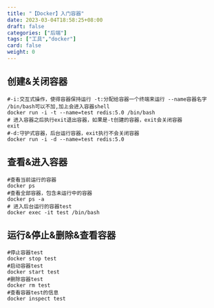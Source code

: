 ```yaml
---
title: "【Docker】入门容器"
date: 2023-03-04T18:58:25+08:00
draft: false
categories: ["后端"]
tags: ["工具","docker"]
card: false
weight: 0
---
```

## 创建&关闭容器

```shell
#-i:交互式操作，使得容器保持运行 -t:分配给容器一个终端来运行 --name容器名字 /bin/bash可以不加,加上会进入容器shell
docker run -i -t --name=test redis:5.0 /bin/bash
# 进入容器之后执行exit退出容器，如果是-t创建的容器，exit会关闭容器
exit
#-d:守护式容器，后台运行容器，exit执行不会关闭容器
docker run -i -d --name=test redis:5.0
```

## 查看&进入容器

```shell
#查看当前运行的容器
docker ps
#查看全部容器，包含未运行中的容器
docker ps -a
# 进入后台运行的容器test
docker exec -it test /bin/bash
```

## 运行&停止&删除&查看容器

```shell
#停止容器test
docker stop test
#启动容器test
docker start test
#删除容器test
docker rm test
#查看容器test的信息
docker inspect test
```

